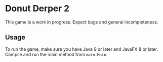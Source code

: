# Donut Derper 2

This game is a work in progress. Expect bugs and general incompleteness.

## Usage
To run the game, make sure you have Java 9 or later and JavaFX 8 or later. Compile and run the main method from `main.Main`.
